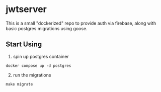 # jwtserver
This is a small "dockerized" repo to provide auth via firebase, along with basic postgres migrations using goose. 


## Start Using
1. spin up postgres container
```
docker compose up -d postgres
```

2. run the migrations
```
make migrate
```
